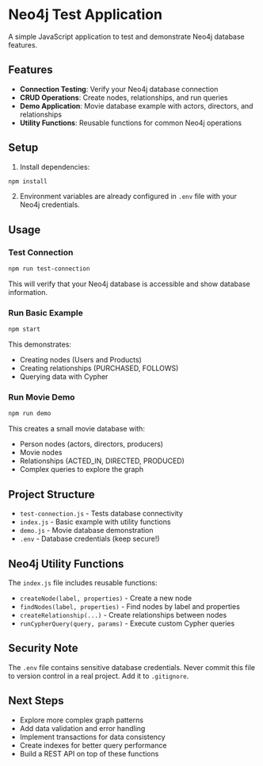 # Neo4j Test Application

A simple JavaScript application to test and demonstrate Neo4j database features.

## Features

- **Connection Testing**: Verify your Neo4j database connection
- **CRUD Operations**: Create nodes, relationships, and run queries
- **Demo Application**: Movie database example with actors, directors, and relationships
- **Utility Functions**: Reusable functions for common Neo4j operations

## Setup

1. Install dependencies:
```bash
npm install
```

2. Environment variables are already configured in `.env` file with your Neo4j credentials.

## Usage

### Test Connection
```bash
npm run test-connection
```
This will verify that your Neo4j database is accessible and show database information.

### Run Basic Example
```bash
npm start
```
This demonstrates:
- Creating nodes (Users and Products)
- Creating relationships (PURCHASED, FOLLOWS)
- Querying data with Cypher

### Run Movie Demo
```bash
npm run demo
```
This creates a small movie database with:
- Person nodes (actors, directors, producers)
- Movie nodes
- Relationships (ACTED_IN, DIRECTED, PRODUCED)
- Complex queries to explore the graph

## Project Structure

- `test-connection.js` - Tests database connectivity
- `index.js` - Basic example with utility functions
- `demo.js` - Movie database demonstration
- `.env` - Database credentials (keep secure!)

## Neo4j Utility Functions

The `index.js` file includes reusable functions:

- `createNode(label, properties)` - Create a new node
- `findNodes(label, properties)` - Find nodes by label and properties
- `createRelationship(...)` - Create relationships between nodes
- `runCypherQuery(query, params)` - Execute custom Cypher queries

## Security Note

The `.env` file contains sensitive database credentials. Never commit this file to version control in a real project. Add it to `.gitignore`.

## Next Steps

- Explore more complex graph patterns
- Add data validation and error handling
- Implement transactions for data consistency
- Create indexes for better query performance
- Build a REST API on top of these functions
